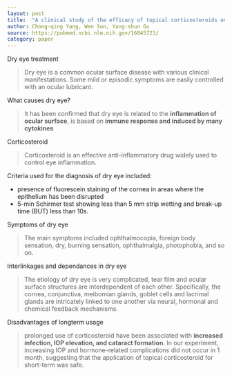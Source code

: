 ```yaml
---
layout: post
title:  "A clinical study of the efficacy of topical corticosteroids on dry eye"
author: Chong-qing Yang, Wen Sun, Yang-shun Gu
source: https://pubmed.ncbi.nlm.nih.gov/16845723/
category: paper
---
```


Dry eye treatment

> Dry eye is a common ocular surface disease with various clinical manifestations. Some mild or episodic symptoms are easily controlled with an ocular lubricant.

What causes dry eye?

> It has been confirmed that dry eye is related to the **inflammation of ocular surface**, is based on **immune response and induced by many cytokines**

Corticosteroid

> Corticosteroid is an effective anti-inflammatory drug widely used to control eye inflammation.

Criteria used for the diagnosis of dry eye included:

- presence of fluorescein staining of the cornea in areas where the epithelium has been disrupted
- 5-min Schirmer test showing less than 5 mm strip wetting and break-up time (BUT) less than 10s.

Symptoms of dry eye

> The main symptoms included ophthalmocopia, foreign body sensation, dry, burning sensation, ophthalmalgia, photophobia, and so on.

Interlinkages and dependances in dry eye

> The etiology of dry eye is very complicated, tear film and ocular surface structures are interdependent of each other. Specifically, the cornea, conjunctiva, meibomian glands, goblet cells and lacrimal glands are intricately linked to one another via neural, hormonal and chemical feedback mechanisms.

Disadvantages of longterm usage

> prolonged use of corticosteroid have been associated with **increased infection, IOP elevation, and cataract formation**. In our experiment, increasing IOP and hormone-related complications did not occur in 1 month, suggesting that the application of topical corticosteroid for short-term was safe.
